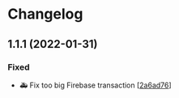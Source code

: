 # Changelog

<a name="1.1.1"></a>

## 1.1.1 (2022-01-31)

### Fixed

- 🚑 Fix too big Firebase transaction [[2a6ad76](https://github.com/pehovorka/covidvobcich-importer/commit/2a6ad7690af8d8d7279ea9d83f59c54052711dfc)]
